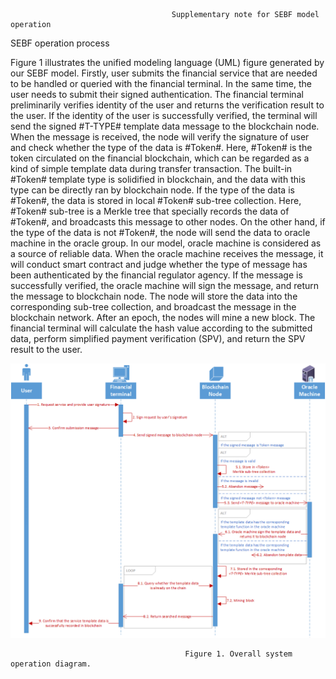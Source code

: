                                         Supplementary note for SEBF model operation

SEBF operation process

Figure 1 illustrates the unified modeling language (UML) figure generated by our SEBF model. Firstly, user submits the financial service that are needed to be handled or queried with the financial terminal. In the same time, the user needs to submit their signed authentication. The financial terminal preliminarily verifies identity of the user and returns the verification result to the user. If the identity of the user is successfully verified, the terminal will send the signed #T-TYPE# template data message to the blockchain node. When the message is received, the node will verify the signature of user and check whether the type of the data is #Token#. Here, #Token# is the token circulated on the financial blockchain, which can be regarded as a kind of simple template data during transfer transaction. The built-in #Token# template type is solidified in blockchain, and the data with this type can be directly ran by blockchain node. If the type of the data is #Token#, the data is stored in local #Token# sub-tree collection. Here, #Token# sub-tree is a Merkle tree that specially records the data of #Token#, and broadcasts this message to other nodes. On the other hand, if the type of the data is not #Token#, the node will send the data to oracle machine in the oracle group. In our model, oracle machine is considered as a source of reliable data. When the oracle machine receives the message, it will conduct smart contract and judge whether the type of message has been authenticated by the financial regulator agency. If the message is successfully verified, the oracle machine will sign the message, and return the message to blockchain node. The node will store the data into the corresponding sub-tree collection, and broadcast the message in the blockchain network. After an epoch, the nodes will mine a new block. The financial terminal will calculate the hash value according to the submitted data, perform simplified payment verification (SPV), and return the SPV result to the user.
  
![image](https://github.com/sebf2020/Supplementary-explanation/blob/master/Overall%20system%20operation%20diagram.png)
                                           
                                           Figure 1. Overall system operation diagram.
